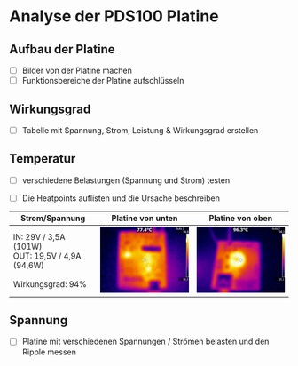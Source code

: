# Analyse der PDS100 Platine

## Aufbau der Platine

- [ ] Bilder von der Platine machen
- [ ] Funktionsbereiche der Platine aufschlüsseln

## Wirkungsgrad

- [ ] Tabelle mit Spannung, Strom, Leistung & Wirkungsgrad erstellen

## Temperatur
- [ ] verschiedene Belastungen (Spannung und Strom) testen

- [ ] Die Heatpoints auflisten und die Ursache beschreiben

Strom/Spannung | Platine von unten | Platine von oben
-------------- | ----------------- | ---------------
IN: 29V / 3,5A (101W)<br> OUT: 19,5V / 4,9A (94,6W)<br><br> Wirkungsgrad:  94%| ![Bild von Unten](/media/ThermalCam_down1.JPG)|![Bild von Oben](/media/ThermalCam_top4.JPG)

## Spannung

- [ ] Platine mit verschiedenen Spannungen / Strömen belasten und den Ripple messen